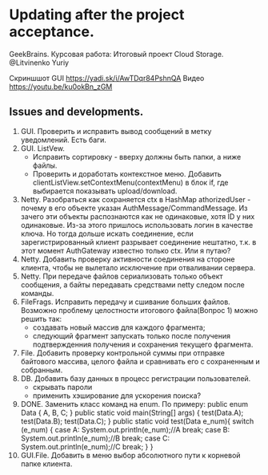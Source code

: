 # Updating after the project acceptance. 
GeekBrains. Курсовая работа: Итоговый проект Cloud Storage.
@Litvinenko Yuriy

Скриншшот GUI https://yadi.sk/i/AwTDqr84PshnQA
Видео https://youtu.be/ku0okBn_zGM

## Issues and developments.
1. GUI. Проверить и исправить вывод сообщений в метку уведомлений. Есть баги.
2. GUI. ListVew. 
	- Исправить сортировку - вверху должны быть папки, а ниже файлы. 
	- Проверить и доработать контекстное меню. Добавить clientListView.setContextMenu(contextMenu) в блок if, где выбирается показывать 		upload/download.
3. Netty. Разобраться как сохраняется ctx в HashMap athorizedUser - почему в его объекте указан AuthMessage/CommandMessage. Из зачего эти объекты распознаются как не одинаковые, хотя ID у них одинаковые. Из-за этого пришлось использовать логин в качестве ключа. Но тогда дольше искать соединение, если зарегистрированный клиент разрывает соединение нештатно, т.к. в этот момент AuthGateway известно только ctx. 
Или я путаю?
4. Netty. Добавить проверку активности соединения на стороне клиента, чтобы не вылетало исключение при отваливании сервера.
5. Netty. При передаче файлов сериализовать только объект сообщения, а байты передавать средствами netty следом после команды.
6. FileFrags. Исправить передачу и сшивание больших файлов. Возможно проблему целостности итогового файла(Вопрос 1) можно решить так:
	- создавать новый массив для каждого фрагмента;
	- следующий фрагмент запускать только после получения подтвержденния получения и сохранения текущего фрагмента.
7. File. Добавить проверку контрольной суммы при отправке байтового массива, целого файла и сравнивать его с сохраненным и собранным.
8. DB. Добавить базу данных в процесс регистрации пользователей.
	- скрывать пароли
	- применить хэширование для ускорения поиска?
9. DONE. Заменить класс команд на enum. По примеру:
    public enum Data {
        A, B, C;
    }
    public static void main(String[] args) {
        test(Data.A);
        test(Data.B);
        test(Data.C);
    }
    public static void test(Data e_num){
        switch (e_num) {
            case A:
                System.out.println(e_num);//A
                break;
            case B:
                System.out.println(e_num);//B
                break;
            case C:
                System.out.println(e_num);//C
                break;
        }
    }
10. GUI.File. Добавить в меню выбор абсолютного пути к корневой папке клиента.

